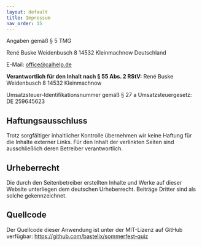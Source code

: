 ```yaml
---
layout: default
title: Impressum
nav_order: 15
---
```


Angaben gemäß § 5 TMG

René Buske
Weidenbusch 8
14532 Kleinmachnow
Deutschland

E-Mail: [office@calhelp.de](mailto:office@calhelp.de)

**Verantwortlich für den Inhalt nach § 55 Abs. 2 RStV:**
René Buske
Weidenbusch 8
14532 Kleinmachnow

Umsatzsteuer-Identifikationsnummer gemäß § 27 a Umsatzsteuergesetz: DE 259645623

## Haftungsausschluss

Trotz sorgfältiger inhaltlicher Kontrolle übernehmen wir keine Haftung für die Inhalte externer Links. Für den Inhalt der verlinkten Seiten sind ausschließlich deren Betreiber verantwortlich.

## Urheberrecht

Die durch den Seitenbetreiber erstellten Inhalte und Werke auf dieser Website unterliegen dem deutschen Urheberrecht. Beiträge Dritter sind als solche gekennzeichnet.

## Quellcode

Der Quellcode dieser Anwendung ist unter der MIT-Lizenz auf GitHub verfügbar: <https://github.com/bastelix/sommerfest-quiz>

